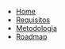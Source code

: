 <!-- docs/_sidebar.md -->

<a href="/#/">
    <div class="sidebar-logo"></div>
</a>

- [Home](/_docs/home.md)
- [Requisitos](/_docs/requisitos/listarequisitos.md)
- [Metodologia](/_docs/metodologia/metodologia.md)
- [Roadmap](/_docs/roadmap/roadmap.md)